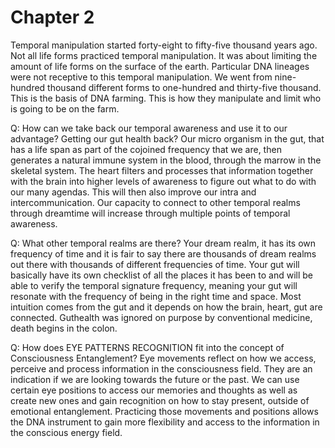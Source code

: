 
Chapter 2
================


Temporal manipulation started forty-eight to fifty-five thousand years ago.
Not all life forms practiced temporal manipulation.
It was about limiting the amount of life forms on the surface of the earth.
Particular DNA lineages were not receptive to this temporal manipulation.
We went from nine-hundred thousand different forms to one-hundred and thirty-five thousand.
This is the basis of DNA farming.
This is how they manipulate and limit who is going to be on the farm.

Q: How can we take back our temporal awareness and use it to our advantage? Getting our gut health back? Our micro organism in the gut,
that has a life span as part of the cojoined frequency that we are,
then generates a natural immune system in the blood,
through the marrow in the skeletal system.
The heart filters and processes that information together with the brain into higher levels of awareness to figure out what to do with our many agendas.
This will then also improve our intra and intercommunication.
Our capacity to connect to other temporal realms through dreamtime will increase through multiple points of temporal awareness.

Q: What other temporal realms are there? Your dream realm,
it has its own frequency of time and it is fair to say there are thousands of dream realms out there with thousands of different frequencies of time.
Your gut will basically have its own checklist of all the places it has been to and will be able to verify the temporal signature frequency,
meaning your gut will resonate with the frequency of being in the right time and space.
Most intuition comes from the gut and it depends on how the brain,
heart,
gut are connected.
Guthealth was ignored on purpose by conventional medicine,
death begins in the colon.

Q: How does EYE PATTERNS RECOGNITION fit into the concept of Consciousness Entanglement? Eye movements reflect on how we access,
perceive and process information in the consciousness field.
They are an indication if we are looking towards the future or the past.
We can use certain eye positions to access our memories and thoughts as well as create new ones and gain recognition on how to stay present,
outside of emotional entanglement.
Practicing those movements and positions allows the DNA instrument to gain more flexibility and access to the information in the conscious energy field.
